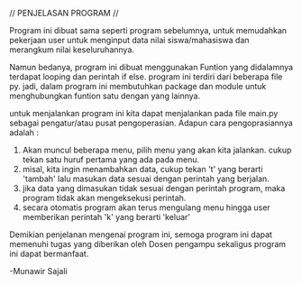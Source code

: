 // PENJELASAN PROGRAM //

Program ini dibuat sama seperti program sebelumnya, untuk memudahkan pekerjaan user untuk menginput data nilai siswa/mahasiswa dan merangkum nilai keseluruhannya.

Namun bedanya, program ini dibuat menggunakan Funtion yang didalamnya terdapat looping dan perintah if else. program ini terdiri dari beberapa file py. jadi, dalam program ini membutuhkan package dan module untuk menghubungkan funtion satu dengan yang lainnya.

untuk menjalankan program ini kita dapat menjalankan pada file main.py sebagai pengatur/atau pusat pengoperasian. Adapun cara pengoprasiannya adalah :
1. Akan muncul beberapa menu, pilih menu yang akan kita jalankan. cukup tekan satu huruf pertama yang ada pada menu. 
2. misal, kita ingin menambahkan data, cukup tekan 't' yang berarti 'tambah' lalu masukan data sesuai dengan perintah yang berjalan.
3. jika data yang dimasukan tidak sesuai dengan perintah program, maka program tidak akan mengeksekusi perintah.
4. secara otomatis program akan terus mengulang menu hingga user memberikan perintah 'k' yang berarti 'keluar'

Demikian penjelanan mengenai program ini, semoga program ini dapat memenuhi tugas yang diberikan oleh Dosen pengampu sekaligus program ini dapat bermanfaat.

-Munawir Sajali